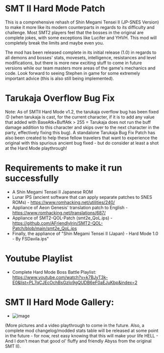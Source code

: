 # SMT II Hard Mode Patch
This is a comprehensive rehash of Shin Megami Tensei II (JP-SNES Version) to make it more like its modern counterparts in regards to its difficulty and challenge. Most SMT2 players feel that the bosses in the original are complete jokes, with some exceptions like Lucifer and YHVH. This mod will completely break the limits and maybe even you.

The mod has been released complete in its initial release (1.0) in regards to all demons and bosses' stats, movesets, intelligence, resistances and level modifications, but there is more new exciting stuff to come in future versions while our team masters more areas of the game's mechanics and code. Look forward to seeing Stephen in game for some extremely important advice (this is also still being implemented).

# Tarukaja Overflow Bug Fix
Note: As of SMTII Hard Mode v1.2, the tarukaja overflow bug has been fixed :D (when tarukaja is cast, for the current character, if it is to add any value that added with BaseAtk+BuffAtk > 255 = Tarukaja does not run the buff damage addition to this character and skips over to the next character in the party, effectively fixing this bug). A standalone Tarukaja Bug Fix Patch has also been created to help these fellow travelers that want to experience the original with this spurious ancient bug fixed - but do consider at least a shot at the Hard Mode playthrough!

# Requirements to make it run successfully
- A Shin Megami Tensei II Japanese ROM
- Lunar IPS (ancient software that can apply separate patches to SNES ROMs) - https://www.romhacking.net/utilities/240/
- Appliance of Aeon Genesis' translation patch to English - https://www.romhacking.net/translations/687/
- Appliance of SMT2-QOL-Patch (smt2e_QoL.ips) - https://github.com/AFriendlyIrin/SMT2-QOL-Patch/blob/main/smt2e_QoL.ips
- Finally, the appliance of "Shin Megami Tensei II (Japan) - Hard Mode 1.0 - By FSDavila.ips"

# Youtube Playlist
- Complete Hard Mode Boss Battle Playlist: https://www.youtube.com/watch?v=k7BJyT3k-E0&list=PL7qCJEcOchBsGzIo9gQUDB6eF0aEJuKbp&index=2

# SMT II Hard Mode Gallery:
- ![image](https://github.com/user-attachments/assets/4c5118b1-1152-4610-aaa0-c607caf50df9)

(More pictures and a video playthrough to come in the future. Also, a complete mod changelog/modded stats table will be released at some point in the future - for now, rest easy knowing that this will make your life HELL - And I don't mean that good ol' fluffy and friendly Abyss from the original SMT II).
